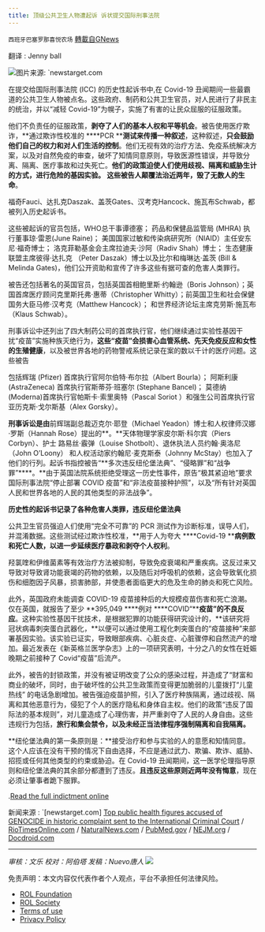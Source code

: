 ```yaml
---
title: 顶级公共卫生人物遭起诉 诉状提交国际刑事法院
---
```

`西班牙巴塞罗那喜悦农场` [轉載自GNews](https://gnews.org/zh-hans/1798087/)

翻译 : Jenny ball

![](https://assets.gnews.org/wp-content/uploads/2021/12/image-1576.png)图片来源: `newstarget.com

在提交给国际刑事法院 (ICC) 的历史性起诉书中,在 Covid-19 丑闻期间一些最霸道的公共卫生人物被点名。这些政府、制药和公共卫生官员，对人民进行了非民主的统治，并以“减轻 Covid-19”为幌子，实施了有害的让民众屈服的征服政策。

他们不负责任的征服政策，**剥夺了人们的基本人权和平等机会**。被告使用医疗欺诈，**通过欺诈性校准的 ****PCR ****测试来传播一种叙述**，这种叙述，**只会鼓励他们自己的权力和对人们生活的控制**。他们无视有效的治疗方法、免疫系统解决方案，以及对自然免疫的审查，破坏了知情同意原则，导致医源性错误，并导致分离、隔离、医疗事故和过失死亡。**他们的政策迫使人们使用歧视、隔离和威胁生计的方式，进行危险的基因实验。** **这些被告人颠覆法治近两年，毁了无数人的生命**。

福奇Fauci、达扎克Daszak、盖茨Gates、汉考克Hancock、施瓦布Schwab，都被列入历史起诉书。

这些被起诉的官员包括，WHO总干事谭德塞； 药品和保健品监管局 (MHRA) 执行董事琼·雷恩(June Raine)； 美国国家过敏和传染病研究所（NIAID）主任安东尼·福奇博士； 洛克菲勒基金会主席拉迪夫·沙阿（Radiv Shah）博士； 生态健康联盟主席彼得·达扎克 （Peter Daszak）博士以及比尔和梅琳达·盖茨 (Bill & Melinda Gates)，他们公开资助和宣传了许多这些有据可查的危害人类罪行。

被告还包括著名的英国官员，包括英国首相鲍里斯·约翰逊（Boris Johnson）；英国首席医疗顾问克里斯托弗·惠蒂（Christopher Whitty）；前英国卫生和社会保健国务大臣马修·汉考克（Matthew Hancock）； 和世界经济论坛主席克劳斯·施瓦布（Klaus Schwab）。

刑事诉讼中还列出了四大制药公司的首席执行官，他们继续通过实验性基因干扰“疫苗”实施种族灭绝行为，**这些“疫苗”会损害心血管系统、先天免疫反应和女性的生殖健康**，以及被世界各地的药物警戒系统记录在案的数以千计的医疗问题。这些被告

包括辉瑞 (Pfizer) 首席执行官阿尔伯特·布尔拉（Albert Bourla）； 阿斯利康 (AstraZeneca) 首席执行官斯蒂芬·班塞尔 (Stephane Bancel)； 莫德纳(Moderna)首席执行官帕斯卡·索里奥特（Pascal Soriot ）和强生公司首席执行官亚历克斯·戈尔斯基（Alex Gorsky）。

**刑事诉讼是由**前辉瑞副总裁迈克尔·耶登（Michael Yeadon）博士和人权律师汉娜·罗斯（Hannah Rose）提出的**。**天体物理学家皮尔斯·科尔宾（Piers Corbyn）、护士 路易丝·霰弹（Louise Shotbolt）、退休执法人员约翰·奥洛尼（John O’Loony） 和人权活动家约翰尼·麦克斯泰（Johnny McStay）也加入了他们的行列。起诉书指控被告“**多次违反纽伦堡法典”、“侵略罪”和“战争罪”****。**由于英国法院系统拒绝受理这一历史性事件，原告“极其紧迫地”要求国际刑事法院“停止部署 COVID 疫苗”和“非法疫苗接种护照”，以及“所有针对英国人民和世界各地的人民的其他类型的非法战争”。

**历史性的起诉书记录了各种危害人类罪，违反纽伦堡法典**

公共卫生官员强迫人们使用“完全不可靠”的 PCR 测试作为诊断标准，误导人们，并混淆数据。这些测试经过欺诈性校准，**用于人为夸大 ****Covid-19 ****病例数和死亡人数，以进一步延续医疗暴政和剥夺个人权利**。

羟氯喹和伊维菌素等有效治疗方法被抑制，导致免疫衰竭和严重疾病。这反过来又导致对导致肾功能衰竭的药物的依赖，以及随后对呼吸机的依赖，这会导致氧化损伤和细胞因子风暴，损害肺部，并使患者面临更大的危及生命的肺炎和死亡风险。

此外，英国政府未能调查 COVID-19 疫苗接种后的大规模疫苗伤害和死亡浪潮。仅在英国，就报告了至少 **395,049 ****例对 ****COVID“****疫苗”的不良反应**。这种实验性基因干扰技术，是根据犯罪的功能获得研究设计的，**该研究将冠状病毒刺突蛋白武器化，**以便可以通过使用工程化刺突蛋白的“疫苗接种”来部署基因实验。该实验已证实，导致眼部疾病、心脏炎症、心脏骤停和自然流产的增加。最近发表在《新英格兰医学杂志》上的一项研究表明，十分之八的女性在妊娠晚期之前接种了 Covid“疫苗”后流产。

此外，被告的封锁政策，并没有被证明改变了公众的感染过程，并造成了“财富和商业的破坏，同时，由于破坏性的公共卫生政策而变得更加脆弱的儿童拨打“儿童热线” 的电话急剧增加。被告强迫疫苗护照，引入了医疗种族隔离，通过歧视、隔离和其他恶意行为，侵犯了个人的医疗隐私和身体自主权。他们的政策“违反了国际法的基本规则”，对儿童造成了心理伤害，并严重剥夺了人民的人身自由。这些违规行为包括，**旅行和集会禁令，以及未经正当法律程序强制隔离和自我隔离。**

**纽伦堡法典的第一条原则是：**接受治疗和参与实验的人的意愿和知情同意。这个人应该在没有干预的情况下自由选择，不应是通过武力、欺骗、欺诈、威胁、招揽或任何其他类型的约束或胁迫。在 Covid-19 丑闻期间，这一医学伦理指导原则和纽伦堡法典的其余部分都遭到了违反。**且违反这些原则近两年没有悔意**，现在必须让肇事者跪下服罪。

.[Read the full indictment online](https://www.docdroid.com/WUjv6iw/icc-complaint-7-1-pdf#page=25)

新闻来源 : `[newstarget.com] [Top public health figures accused of GENOCIDE in historic complaint sent to the International Criminal Court](https://www.newstarget.com/2021-12-25-top-public-health-figures-accused-of-genocide-international-criminal-court.html) / [RioTimesOnline.com](https://www.riotimesonline.com/brazil-news/modern-day-censorship/covid-19-pharmaceutical-giants-gates-fauci-uk-officials-accused-of-crimes-against-humanity-in-international-criminal-court-complaint/) / [NaturalNews.com](https://www.naturalnews.com/2021-12-21-evidence-devastating-damage-covid-jabs-can-do.html) / [PubMed.gov](https://pubmed.ncbi.nlm.nih.gov/25053831/) / [NEJM.org](https://www.nejm.org/doi/full/10.1056/NEJMc2113891) / [Docdroid.com](https://www.docdroid.com/WUjv6iw/icc-complaint-7-1-pdf#page=25)

* * *

*审核：文乐
校对：阿伯塔
发稿：Nuevo唐人*
![](https://assets.gnews.org/wp-content/uploads/2021/12/GNEWS_CH.-1.jpeg)
 

免责声明：本文内容仅代表作者个人观点，平台不承担任何法律风险。

- [ROL Foundation](https://rolfoundation.org/)
- [ROL Society](https://rolsociety.org/)
- [Terms of use](https://gnews.org/terms-of-use-3/)
- [Privacy Policy](https://gnews.org/privacy-policy/)
